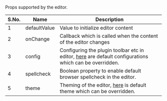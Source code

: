 Props supported by the editor.

| S.No. | Name         | Description                                                                                                                                                                                 |
| ----- | ------------ | ------------------------------------------------------------------------------------------------------------------------------------------------------------------------------------------- |
| 1     | defaultValue | Value to initialize editor content                                                                                                                                                          |
| 2     | onChange     | Callback which is called when the content of the editor changes                                                                                                                             |
| 3     | config       | Configuring the plugin toolbar etc in editor, [here](https://github.com/jpuri/Nib/blob/master/packages/core/src/common/config/index.js) are default configurations which can be overridden. |
| 4     | spellcheck   | Boolean property to enable default browser spellcheck in the editor.                                                                                                                        |
| 5     | theme        | Theming of the editor, [here](https://github.com/jpuri/Nib/blob/master/packages/core/src/components/Editor/theme.js) is default theme which can be overridden.                              |
